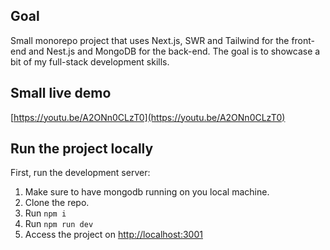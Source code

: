 ## Goal

Small monorepo project that uses Next.js, SWR and Tailwind for the front-end and Nest.js and MongoDB for the back-end. The goal is to showcase a bit of my full-stack development skills.

## Small live demo

[https://youtu.be/A2ONn0CLzT0](https://youtu.be/A2ONn0CLzT0)

## Run the project locally

First, run the development server:

1. Make sure to have mongodb running on you local machine.
2. Clone the repo.
3. Run `npm i`
4. Run `npm run dev`
5. Access the project on [http://localhost:3001](http://localhost:3001)
